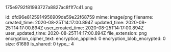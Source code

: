 175e9792f81993727a8827ac8f1f7c41.png

id: dfd96e8125914956909de59e22f68759
mime: image/png
filename: 
created_time: 2020-08-25T14:17:00.894Z
updated_time: 2020-08-25T14:17:00.894Z
user_created_time: 2020-08-25T14:17:00.894Z
user_updated_time: 2020-08-25T14:17:00.894Z
file_extension: png
encryption_cipher_text: 
encryption_applied: 0
encryption_blob_encrypted: 0
size: 61689
is_shared: 0
type_: 4